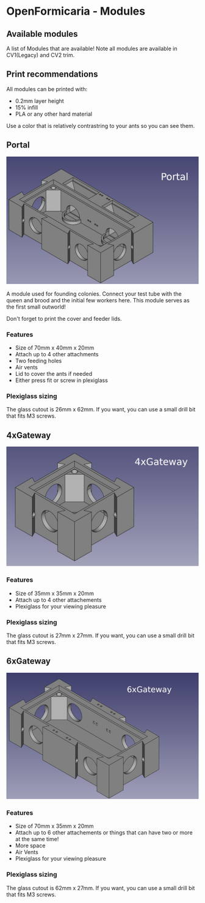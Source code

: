 # OpenFormicaria - Modules

## Available modules
A list of Modules that are available!
Note all modules are available in CV1(Legacy) and CV2 trim.

## Print recommendations
All modules can be printed with:

* 0.2mm layer height
* 15% infill
* PLA or any other hard material

Use a color that is relatively contrastring to your ants so you can see them.

## Portal
![CV2](img/10.jpg)

A module used for founding colonies. Connect your test tube with the queen and brood and the initial few workers here.
This module serves as the first small outworld!

Don't forget to print the cover and feeder lids.

### Features
* Size of 70mm x 40mm x 20mm
* Attach up to 4 other attachments
* Two feeding holes
* Air vents
* Lid to cover the ants if needed
* Either press fit or screw in plexiglass

### Plexiglass sizing
The glass cutout is 26mm x 62mm. If you want, you can use a small drill bit that fits M3 screws.

## 4xGateway
![CV2](img/11.jpg)

### Features
* Size of 35mm x 35mm x 20mm
* Attach up to 4 other attachements
* Plexiglass for your viewing pleasure

### Plexiglass sizing
The glass cutout is 27mm x 27mm. If you want, you can use a small drill bit that fits M3 screws.

## 6xGateway
![CV2](img/12.jpg)

### Features
* Size of 70mm x 35mm x 20mm
* Attach up to 6 other attachements or things that can have two or more at the same time!
* More space
* Air Vents
* Plexiglass for your viewing pleasure

### Plexiglass sizing
The glass cutout is 62mm x 27mm. If you want, you can use a small drill bit that fits M3 screws.